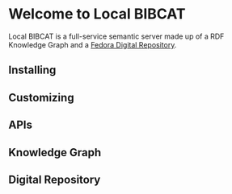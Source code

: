 # Welcome to Local BIBCAT
Local BIBCAT is a full-service semantic server made up of a RDF 
Knowledge Graph and a 
[Fedora Digital Repository](http://fedorarepository.org/).

## Installing
## Customizing
## APIs
## Knowledge Graph
## Digital Repository
